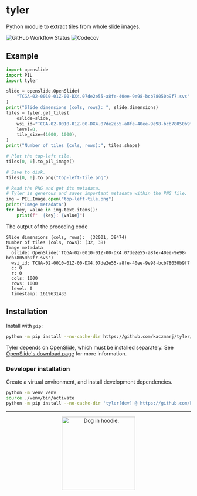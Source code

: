 # tyler

Python module to extract tiles from whole slide images.

![GitHub Workflow Status](https://github.com/kaczmarj/tyler/actions/workflows/ci.yml/badge.svg)
![Codecov](https://img.shields.io/codecov/c/github/kaczmarj/tyler)

## Example

```python
import openslide
import PIL
import tyler

slide = openslide.OpenSlide(
    "TCGA-02-0010-01Z-00-DX4.07de2e55-a8fe-40ee-9e98-bcb78050b9f7.svs"
)
print("Slide dimensions (cols, rows): ", slide.dimensions)
tiles = tyler.get_tiles(
    oslide=slide,
    wsi_id="TCGA-02-0010-01Z-00-DX4.07de2e55-a8fe-40ee-9e98-bcb78050b9f7",
    level=0,
    tile_size=(1000, 1000),
)
print("Number of tiles (cols, rows):", tiles.shape)

# Plot the top-left tile.
tiles[0, 0].to_pil_image()

# Save to disk.
tiles[0, 0].to_png("top-left-tile.png")

# Read the PNG and get its metadata.
# Tyler is generous and saves important metadata within the PNG file.
img = PIL.Image.open("top-left-tile.png")
print("Image metadata")
for key, value in img.text.items():
    print(f"  {key}: {value}")
```

The output of the preceding code

```
Slide dimensions (cols, rows):  (32001, 38474)
Number of tiles (cols, rows): (32, 38)
Image metadata
  oslide: OpenSlide('TCGA-02-0010-01Z-00-DX4.07de2e55-a8fe-40ee-9e98-bcb78050b9f7.svs')
  wsi_id: TCGA-02-0010-01Z-00-DX4.07de2e55-a8fe-40ee-9e98-bcb78050b9f7
  c: 0
  r: 0
  cols: 1000
  rows: 1000
  level: 0
  timestamp: 1619631433
```

## Installation

Install with `pip`:

```bash
python -m pip install --no-cache-dir https://github.com/kaczmarj/tyler/tarball/main
```

Tyler depends on [OpenSlide](https://openslide.org/), which must be installed separately. See [OpenSlide's download page](https://openslide.org/download/) for more information.

### Developer installation

Create a virtual environment, and install development dependencies.

```bash
python -m venv venv
source ./venv/bin/activate
python -m pip install --no-cache-dir 'tyler[dev] @ https://github.com/kaczmarj/tyler/tarball/main'
```

---

<p align="center">
    <img src="https://i.redd.it/avif889dhh751.jpg" alt="Dog in hoodie." width="200">
</p>

